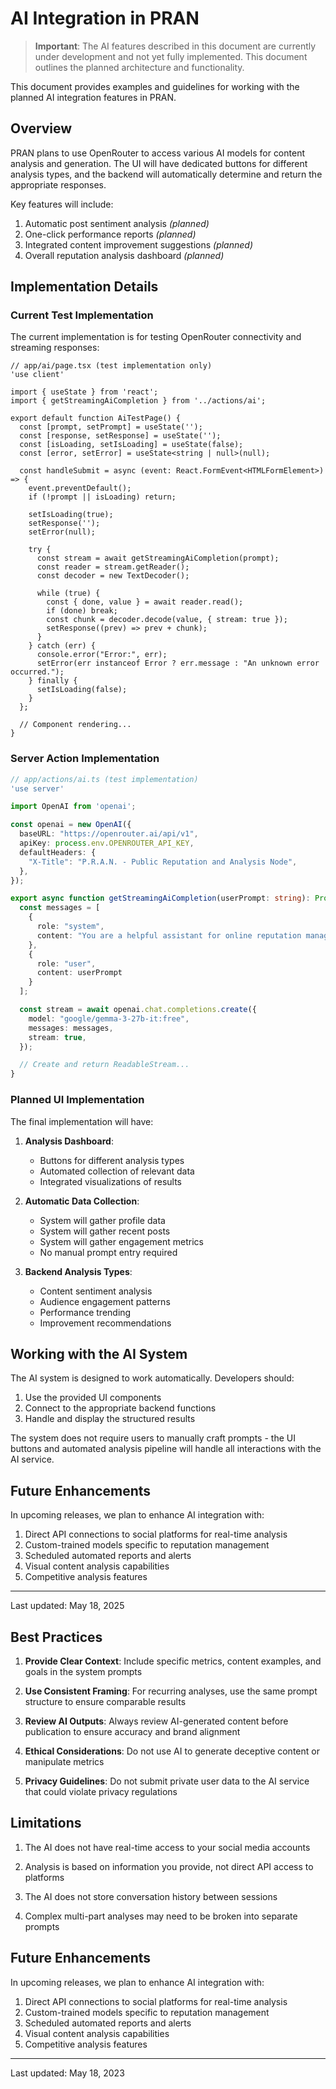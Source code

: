 # AI Integration in PRAN

> **Important**: The AI features described in this document are currently under development and not yet fully implemented. This document outlines the planned architecture and functionality.

This document provides examples and guidelines for working with the planned AI integration features in PRAN.

## Overview

PRAN plans to use OpenRouter to access various AI models for content analysis and generation. The UI will have dedicated buttons for different analysis types, and the backend will automatically determine and return the appropriate responses.

Key features will include:

1. Automatic post sentiment analysis *(planned)*
2. One-click performance reports *(planned)*
3. Integrated content improvement suggestions *(planned)*
4. Overall reputation analysis dashboard *(planned)*

## Implementation Details

### Current Test Implementation

The current implementation is for testing OpenRouter connectivity and streaming responses:

```tsx
// app/ai/page.tsx (test implementation only)
'use client'

import { useState } from 'react';
import { getStreamingAiCompletion } from '../actions/ai';

export default function AiTestPage() {
  const [prompt, setPrompt] = useState('');
  const [response, setResponse] = useState('');
  const [isLoading, setIsLoading] = useState(false);
  const [error, setError] = useState<string | null>(null);

  const handleSubmit = async (event: React.FormEvent<HTMLFormElement>) => {
    event.preventDefault();
    if (!prompt || isLoading) return;

    setIsLoading(true);
    setResponse('');
    setError(null);

    try {
      const stream = await getStreamingAiCompletion(prompt);
      const reader = stream.getReader();
      const decoder = new TextDecoder();

      while (true) {
        const { done, value } = await reader.read();
        if (done) break;
        const chunk = decoder.decode(value, { stream: true });
        setResponse((prev) => prev + chunk);
      }
    } catch (err) {
      console.error("Error:", err);
      setError(err instanceof Error ? err.message : "An unknown error occurred.");
    } finally {
      setIsLoading(false);
    }
  };

  // Component rendering...
}
```

### Server Action Implementation

```typescript
// app/actions/ai.ts (test implementation)
'use server'

import OpenAI from 'openai';

const openai = new OpenAI({
  baseURL: "https://openrouter.ai/api/v1",
  apiKey: process.env.OPENROUTER_API_KEY,
  defaultHeaders: {
    "X-Title": "P.R.A.N. - Public Reputation and Analysis Node",
  },
});

export async function getStreamingAiCompletion(userPrompt: string): Promise<ReadableStream<Uint8Array>> {
  const messages = [
    {
      role: "system",
      content: "You are a helpful assistant for online reputation management."
    },
    {
      role: "user",
      content: userPrompt
    }
  ];

  const stream = await openai.chat.completions.create({
    model: "google/gemma-3-27b-it:free", 
    messages: messages,
    stream: true, 
  });

  // Create and return ReadableStream...
}
```

### Planned UI Implementation

The final implementation will have:

1. **Analysis Dashboard**:
   - Buttons for different analysis types
   - Automated collection of relevant data
   - Integrated visualizations of results

2. **Automatic Data Collection**:
   - System will gather profile data
   - System will gather recent posts
   - System will gather engagement metrics
   - No manual prompt entry required

3. **Backend Analysis Types**:
   - Content sentiment analysis
   - Audience engagement patterns
   - Performance trending
   - Improvement recommendations


## Working with the AI System

The AI system is designed to work automatically. Developers should:

1. Use the provided UI components
2. Connect to the appropriate backend functions
3. Handle and display the structured results

The system does not require users to manually craft prompts - the UI buttons and automated analysis pipeline will handle all interactions with the AI service.

## Future Enhancements

In upcoming releases, we plan to enhance AI integration with:

1. Direct API connections to social platforms for real-time analysis
2. Custom-trained models specific to reputation management
3. Scheduled automated reports and alerts
4. Visual content analysis capabilities
5. Competitive analysis features

---

Last updated: May 18, 2025


## Best Practices

1. **Provide Clear Context**: Include specific metrics, content examples, and goals in the system prompts

2. **Use Consistent Framing**: For recurring analyses, use the same prompt structure to ensure comparable results

3. **Review AI Outputs**: Always review AI-generated content before publication to ensure accuracy and brand alignment

4. **Ethical Considerations**: Do not use AI to generate deceptive content or manipulate metrics

5. **Privacy Guidelines**: Do not submit private user data to the AI service that could violate privacy regulations

## Limitations

1. The AI does not have real-time access to your social media accounts

2. Analysis is based on information you provide, not direct API access to platforms

3. The AI does not store conversation history between sessions

4. Complex multi-part analyses may need to be broken into separate prompts

## Future Enhancements

In upcoming releases, we plan to enhance AI integration with:

1. Direct API connections to social platforms for real-time analysis
2. Custom-trained models specific to reputation management
3. Scheduled automated reports and alerts
4. Visual content analysis capabilities
5. Competitive analysis features

---

Last updated: May 18, 2023
